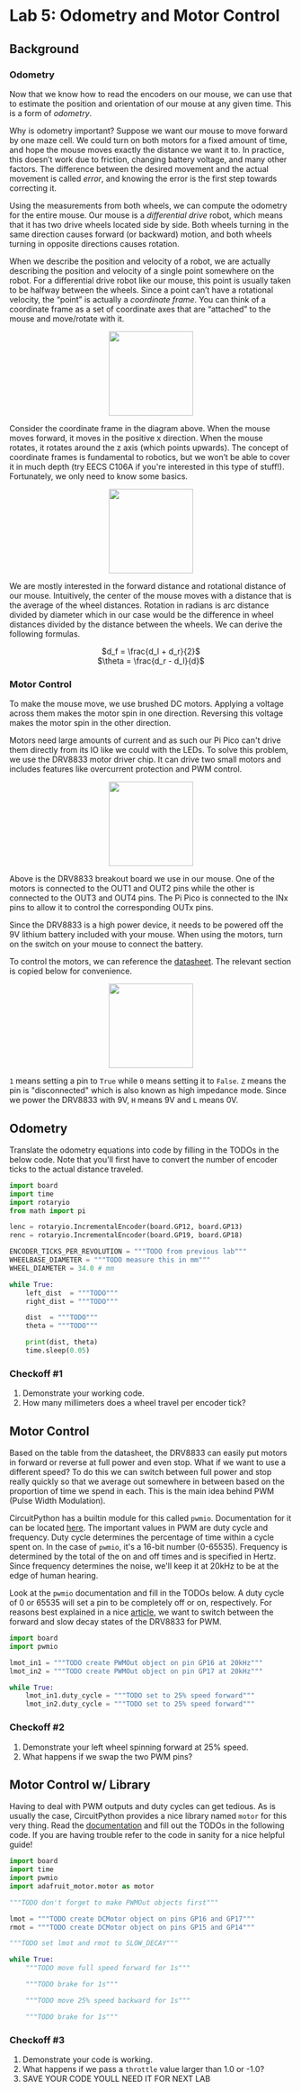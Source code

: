 # Lab 5: Odometry and Motor Control

## Background

### Odometry

Now that we know how to read the encoders on our mouse, we can use that to estimate the position and orientation of our mouse at any given time. This is a form of *odometry*.

Why is odometry important? Suppose we want our mouse to move forward by one maze cell. We could turn on both motors for a fixed amount of time, and hope the mouse moves exactly the distance we want it to. In practice, this doesn’t work due to friction, changing battery voltage, and many other factors. The difference between the desired movement and the actual movement is called *error*, and knowing the error is the first step towards correcting it.

Using the measurements from both wheels, we can compute the odometry for the entire mouse. Our mouse is a *differential drive* robot, which means that it has two drive wheels located side by side. Both wheels turning in the same direction causes forward (or backward) motion, and both wheels turning in opposite directions causes rotation.

When we describe the position and velocity of a robot, we are actually describing the position and velocity of a single point somewhere on the robot. For a differential drive robot like our mouse, this point is usually taken to be halfway between the wheels. Since a point can’t have a rotational velocity, the “point” is actually a *coordinate frame*. You can think of a coordinate frame as a set of coordinate axes that are “attached” to the mouse and move/rotate with it.

<p align="center">
    <img height="150px" src="imgs/odometry_frame.png"/>
</p>

Consider the coordinate frame in the diagram above. When the mouse moves forward, it moves in the positive x direction. When the mouse rotates, it rotates around the z axis (which points upwards). The concept of coordinate frames is fundamental to robotics, but we won’t be able to cover it in much depth (try EECS C106A if you're interested in this type of stuff!). Fortunately, we only need to know some basics.

<p align="center">
    <img height="150px" src="imgs/odometry_multi.png"/>
</p>

We are mostly interested in the forward distance and rotational distance of our mouse. Intuitively, the center of the mouse moves with a distance that is the average of the wheel distances. Rotation in radians is arc distance divided by diameter which in our case would be the difference in wheel distances divided by the distance between the wheels. We can derive the following formulas.

<p align="center">
    $d_f = \frac{d_l + d_r}{2}$
    <br>
    $\theta = \frac{d_r - d_l}{d}$
</p>

### Motor Control

To make the mouse move, we use brushed DC motors. Applying a voltage across them makes the motor spin in one direction. Reversing this voltage makes the motor spin in the other direction.

Motors need large amounts of current and as such our Pi Pico can't drive them directly from its IO like we could with the LEDs. To solve this problem, we use the DRV8833 motor driver chip. It can drive two small motors and includes features like overcurrent protection and PWM control.

<p align="center">
    <img height="150px" src="imgs/drv8833.png"/>
</p>

Above is the DRV8833 breakout board we use in our mouse. One of the motors is connected to the OUT1 and OUT2 pins while the other is connected to the OUT3 and OUT4 pins. The Pi Pico is connected to the INx pins to allow it to control the corresponding OUTx pins.

Since the DRV8833 is a high power device, it needs to be powered off the 9V lithium battery included with your mouse. When using the motors, turn on the switch on your mouse to connect the battery.

To control the motors, we can reference the [datasheet](https://www.ti.com/lit/ds/symlink/drv8833.pdf). The relevant section is copied below for convenience.

<p align="center">
    <img height="150px" src="imgs/drv_pins.png"/>
</p>

`1` means setting a pin to `True` while `0` means setting it to `False`. `Z` means the pin is "disconnected" which is also known as high impedance mode. Since we power the DRV8833 with 9V, `H` means 9V and `L` means 0V.

## Odometry

Translate the odometry equations into code by filling in the TODOs in the below code. Note that you'll first have to convert the number of encoder ticks to the actual distance traveled.

```python
import board
import time
import rotaryio
from math import pi

lenc = rotaryio.IncrementalEncoder(board.GP12, board.GP13)
renc = rotaryio.IncrementalEncoder(board.GP19, board.GP18)

ENCODER_TICKS_PER_REVOLUTION = """TODO from previous lab"""
WHEELBASE_DIAMETER = """TODO measure this in mm"""
WHEEL_DIAMETER = 34.0 # mm

while True:
    left_dist  = """TODO"""
    right_dist = """TODO"""

    dist  = """TODO"""
    theta = """TODO"""

    print(dist, theta)
    time.sleep(0.05)

```

### Checkoff #1

1. Demonstrate your working code.
2. How many millimeters does a wheel travel per encoder tick?

## Motor Control

Based on the table from the datasheet, the DRV8833 can easily put motors in forward or reverse at full power and even stop. What if we want to use a different speed? To do this we can switch between full power and stop really quickly so that we average out somewhere in between based on the proportion of time we spend in each. This is the main idea behind PWM (Pulse Width Modulation).

CircuitPython has a builtin module for this called `pwmio`. Documentation for it can be located [here](https://circuitpython.readthedocs.io/en/latest/shared-bindings/pwmio/index.html). The important values in PWM are duty cycle and frequency. Duty cycle determines the percentage of time within a cycle spent on. In the case of `pwmio`, it's a 16-bit number (0-65535). Frequency is determined by the total of the on and off times and is specified in Hertz. Since frequency determines the noise, we'll keep it at 20kHz to be at the edge of human hearing.

Look at the `pwmio` documentation and fill in the TODOs below. A duty cycle of 0 or 65535 will set a pin to be completely off or on, respectively. For reasons best explained in a nice [article](https://learn.adafruit.com/improve-brushed-dc-motor-performance/choosing-decay-mode-and-pwm-frequency), we want to switch between the forward and slow decay states of the DRV8833 for PWM.

```python
import board
import pwmio

lmot_in1 = """TODO create PWMOut object on pin GP16 at 20kHz"""
lmot_in2 = """TODO create PWMOut object on pin GP17 at 20kHz"""

while True:
    lmot_in1.duty_cycle = """TODO set to 25% speed forward"""
    lmot_in2.duty_cycle = """TODO set to 25% speed forward"""
```

### Checkoff #2

1. Demonstrate your left wheel spinning forward at 25% speed.
2. What happens if we swap the two PWM pins?

## Motor Control w/ Library

Having to deal with PWM outputs and duty cycles can get tedious. As is usually the case, CircuitPython provides a nice library named `motor` for this very thing. Read the [documentation](https://circuitpython.readthedocs.io/projects/motor/en/latest/api.html) and fill out the TODOs in the following code. If you are having trouble refer to the code in sanity for a nice helpful guide!

```python
import board
import time
import pwmio
import adafruit_motor.motor as motor

"""TODO don't forget to make PWMOut objects first"""

lmot = """TODO create DCMotor object on pins GP16 and GP17"""
rmot = """TODO create DCMotor object on pins GP15 and GP14""" 

"""TODO set lmot and rmot to SLOW_DECAY"""

while True:
    """TODO move full speed forward for 1s"""

    """TODO brake for 1s"""

    """TODO move 25% speed backward for 1s"""

    """TODO brake for 1s"""
```

### Checkoff #3

1. Demonstrate your code is working.
2. What happens if we pass a `throttle` value larger than 1.0 or -1.0?
3. SAVE YOUR CODE YOULL NEED IT FOR NEXT LAB
